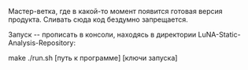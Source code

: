 
Мастер-ветка, где в какой-то момент появится готовая версия продукта. Сливать сюда код бездумно запрещается.

Запуск -- прописать в консоли, находясь в директории LuNA-Static-Analysis-Repository:

make
./run.sh [путь к программе] [ключи запуска]
